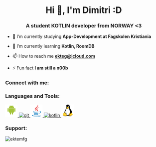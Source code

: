 <h1 align="center">Hi 👋, I'm Dimitri :D</h1>
<h3 align="center">A student KOTLIN developer from NORWAY <3</h3>

- 🔭 I’m currently studying **App-Development at Fagskolen Kristiania**

- 🌱 I’m currently learning **Kotlin, RoomDB**

- 📫 How to reach me **ekteg@icloud.com**

- ⚡ Fun fact **I am still a n00b**

<h3 align="left">Connect with me:</h3>
<p align="left">
</p>

<h3 align="left">Languages and Tools:</h3>
<p align="left"> <a href="https://developer.android.com" target="_blank" rel="noreferrer"> <img src="https://raw.githubusercontent.com/devicons/devicon/master/icons/android/android-original-wordmark.svg" alt="android" width="40" height="40"/> </a> <a href="https://git-scm.com/" target="_blank" rel="noreferrer"> <img src="https://www.vectorlogo.zone/logos/git-scm/git-scm-icon.svg" alt="git" width="40" height="40"/> </a> <a href="https://www.java.com" target="_blank" rel="noreferrer"> <img src="https://raw.githubusercontent.com/devicons/devicon/master/icons/java/java-original.svg" alt="java" width="40" height="40"/> </a> <a href="https://kotlinlang.org" target="_blank" rel="noreferrer"> <img src="https://www.vectorlogo.zone/logos/kotlinlang/kotlinlang-icon.svg" alt="kotlin" width="40" height="40"/> </a> <a href="https://www.linux.org/" target="_blank" rel="noreferrer"> <img src="https://raw.githubusercontent.com/devicons/devicon/master/icons/linux/linux-original.svg" alt="linux" width="40" height="40"/> </a> </p>


<h3 align="left">Support:</h3>
<p><a href="https://www.buymeacoffee.com/ektemfg"> <img align="left" src="https://cdn.buymeacoffee.com/buttons/v2/default-yellow.png" height="50" width="210" alt="ektemfg" /></a></p><br><br>

